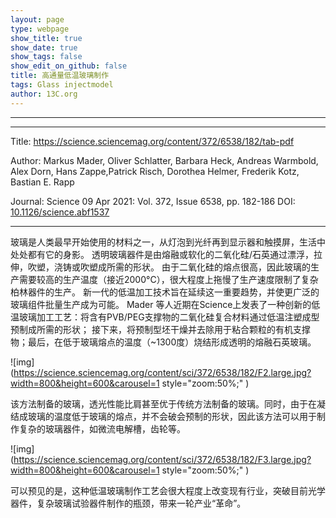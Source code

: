```yaml
---
layout: page
type: webpage
show_title: true
show_date: true
show_tags: false
show_edit_on_github: false
title: 高通量低温玻璃制作
tags: Glass injectmodel
author: 13C.org
---
```


-----





-----

Title: https://science.sciencemag.org/content/372/6538/182/tab-pdf

Author: Markus Mader, Oliver Schlatter, Barbara Heck, Andreas Warmbold, Alex Dorn, Hans Zappe,Patrick Risch, Dorothea Helmer, Frederik Kotz, Bastian E. Rapp

Journal:   Science 09 Apr 2021:
Vol. 372, Issue 6538, pp. 182-186
DOI: [10.1126/science.abf1537](https://science.sciencemag.org/content/372/6538/182/tab-pdf)

-----

玻璃是人类最早开始使用的材料之一，从灯泡到光纤再到显示器和触摸屏，生活中处处都有它的身影。
透明玻璃器件是由熔融或软化的二氧化硅/石英通过漂浮，拉伸，吹塑，浇铸或吹塑成所需的形状。 由于二氧化硅的熔点很高，因此玻璃的生产需要较高的生产温度（接近2000°C），很大程度上拖慢了生产速度限制了复杂柏林器件的生产。
新一代的低温加工技术旨在延续这一重要趋势，并使更广泛的玻璃组件批量生产成为可能。 Mader 等人近期在Science上发表了一种创新的低温玻璃加工工艺：将含有PVB/PEG支撑物的二氧化硅复合材料通过低温注塑成型预制成所需的形状； 接下来，将预制型坯干燥并去除用于粘合颗粒的有机支撑物；最后，在低于玻璃熔点的温度（~1300度）烧结形成透明的熔融石英玻璃。

![img](https://science.sciencemag.org/content/sci/372/6538/182/F2.large.jpg?width=800&height=600&carousel=1 style="zoom:50%;" )

该方法制备的玻璃，透光性能比肩甚至优于传统方法制备的玻璃。同时，由于在凝结成玻璃的温度低于玻璃的熔点，并不会破会预制的形状，因此该方法可以用于制作复杂的玻璃器件，如微流电解槽，齿轮等。

![img](https://science.sciencemag.org/content/sci/372/6538/182/F3.large.jpg?width=800&height=600&carousel=1 style="zoom:50%;" )

可以预见的是，这种低温玻璃制作工艺会很大程度上改变现有行业，突破目前光学器件，复杂玻璃试验器件制作的瓶颈，带来一轮产业“革命”。
